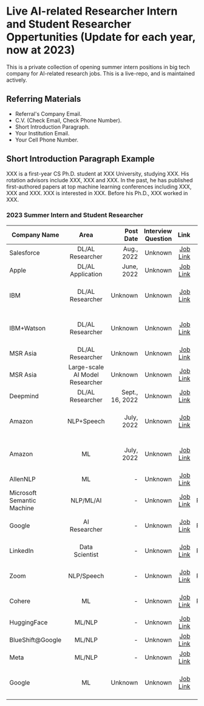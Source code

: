 # Live AI-related Researcher Intern and Student Researcher Oppertunities (Update for each year, now at 2023)
This is a private collection of opening summer intern positions in big tech company for AI-related research jobs. This is a live-repo, and is maintained actively.

## Referring Materials
- Referral's Company Email.
- C.V. (Check Email, Check Phone Number).
- Short Introduction Paragraph.
- Your Institution Email.
- Your Cell Phone Number.

## Short Introduction Paragraph Example

XXX is a first-year CS Ph.D. student at XXX University, studying XXX. His rotation advisors include XXX, XXX and XXX. In the past, he has published first-authored papers at top machine learning conferences including XXX, XXX and XXX. XXX is interested in XXX. Before his Ph.D., XXX worked in XXX.

### 2023 Summer Intern and Student Researcher
| Company Name  |       Area    | Post Date    | Interview Question | Link | Location | Applied/Referred |
| ------------- |:-------------:| ------------:|       ------------:| ----:|     ----:|             ----:|
| Salesforce    | DL/AL  Researcher | Aug., 2022   | Unknown            | [Job Link](https://salesforce.wd1.myworkdayjobs.com/en-US/Futureforce_Internships/job/California---Palo-Alto/XMLNAME-2023-Research-Intern---Salesforce-Research-Tableau-Research_JR158577-1?d=cta-summer-view-sjb-1) | Seattle, Bay Area | Referred |
| Apple    | DL/AL Application         | June, 2022   | Unknown            | [Job Link](https://jobs.apple.com/en-us/details/200389050/machine-learning-ai-internship?team=STDNT) | Bay Area | Applied |
| IBM    | DL/AL Researcher         | Unknown   | Unknown            | [Job Link](https://careers.ibm.com/job/16581370/2023-return-intern-research-scientist-artificial-intelligence-remote/?codes=IBM_CareerWebSite) | San Jose, CA; Cambridge, MA; Yorktown Heights, NY | Applied |
| IBM+Watson    | DL/AL Researcher         | Unknown   | Unknown            | [Job Link](https://careers.ibm.com/job/16615779/2023-intern-research-mit-ibm-watson-ai-summer-intern-remote/?codes=IBM_CareerWebSite) | Cambridge, MA or Yorktown Heights, N |  |
| MSR Asia    | DL/AL Researcher         | Unknown   | Unknown            | [Job Link](https://www.microsoft.com/en-us/research/opportunity/deep-learning-research-intern-msra-shanghai-research-group/) | Shanghai, China |  |
| MSR Asia    | Large-scale AI Model Researcher         | Unknown   | Unknown            | [Job Link](https://www.microsoft.com/en-us/research/opportunity/large-scale-ai-models-continual-learning-research-intern-msr-asia-networking-research-group/) | Beijing, China |  |
| Deepmind    | DL/AL Researcher         | Sept., 16, 2022   | Unknown            | [Job Link](https://www.deepmind.com/careers/internships?sort=alphabetical) | Unknown |  |
| Amazon    | NLP+Speech         | July, 2022   | Unknown            | [Job Link](https://www.amazon.jobs/en/jobs/2171934/2023-applied-science-internship-natural-language-processing-and-speech-technologies-united-states?cmpid=bsp-amazon-science) | multiple locations across the United States | Referred |
| Amazon    | ML         | July, 2022   | Unknown            | [Job Link](https://www.amazon.jobs/en/jobs/2156173/2023-applied-science-internship-machine-learning-united-states?cmpid=bsp-amazon-science) | multiple locations across the United States | Referred |
| AllenNLP    | ML         | -  | Unknown            | [Job Link](https://boards.greenhouse.io/thealleninstitute/jobs/2171612) | Remote Hybrid |  |
| Microsoft Semantic Machine    | NLP/ML/AI         | -  | Unknown            | [Job Link](https://careers.microsoft.com/us/en/job/1476274/Research-Intern-Semantic-Machines-Multi-Turn-Task-Oriented-Dialogue) | In-Person/Remote Hybrid |  |
| Google    | AI Researcher        | -  | Unknown            | [Job Link](https://careers.google.com/jobs/results/120135485411467974-research-intern-phd-summer-2023/?company=Google&company=Waymo&company=X&distance=50&employment_type=INTERN&page=2&src=Online%2FGoogle%20Website%2FByF&utm_campaign=ByF&utm_medium=careers_site%20&utm_source=Online%20) | In-Person/Remote Hybrid | Applied |
| LinkedIn   | Data Scientist       | -  | Unknown            | [Job Link](https://www.linkedin.com/jobs/view/applied-research-intern-at-linkedin-3296009618/?utm_campaign=google_jobs_apply&utm_source=google_jobs_apply&utm_medium=organic) | In-Person/Remote Hybrid | Applied |
| Zoom   | NLP/Speech    | -  | Unknown            | [Job Link](https://careers.zoom.us/jobs/2023-machine-learning-research-intern-san-jose-california-united-states-92c4e8bd-5b1a-4093-b582-382ed0c07cd7?utm_campaign=google_jobs_apply&utm_source=google_jobs_apply&utm_medium=organic) | In-Person/Remote Hybrid |  |
| Cohere   | ML       | -  | Unknown            | [Job Link](https://angel.co/company/cohere-ai/jobs/2440532-machine-learning-intern-summer-2023?utm_campaign=google_jobs_apply&utm_source=google_jobs_apply&utm_medium=organic) | In-Person/Remote Hybrid |  |
| HuggingFace   | ML/NLP       | -  | Unknown            | [Job Link](https://huggingface.co/blog/interns-2023) | Remote |  |
| BlueShift@Google   | ML/NLP       | -  | Unknown            | [Job Link](https://docs.google.com/forms/d/e/1FAIpQLSe11v7AYyl8VtoiWc9DItNxnBTCdgHxAQciSDWNyOCijxkCqg/viewform) | Remote |  |
| Meta   | ML/NLP       | -  | Unknown            | [Job Link](https://www.metacareers.com/jobs/547270586848082/) | Remote |  |
| Google    | ML         | Unknown   | Unknown            | [Job Link](https://careers.google.com/jobs/results/90561535148991174-student-researcher-phd-2022/?degree=DOCTORATE&distance=50&employment_type=INTERN&location=California,%20USA) | multiple locations across the United States | Applied |
